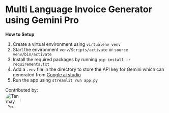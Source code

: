 # Multi Language Invoice Generator using Gemini Pro

**How to Setup**
1. Create a virtual environment  using `virtualenv venv`
2. Start the environment `venv/Scripts/activate` or  `source venv/bin/activate`
3. Install the required packages by running `pip install -r requirements.txt`
4. Add a `.env` file in the directory to  store the  API key for Gemini which can generated from <a 
 href="https://aistudio.google.com/app/apikey">Google ai studio</a>
5. Run the app using `streamlit run app.py` 


Contributed by: <br>
<a href="https://github.com/tanmay-vig"><img src="https://avatars.githubusercontent.com/u/110380506?v=4" width="48" height="48" alt="Tanmay Vig" style="border-radius:50%;"/></a>